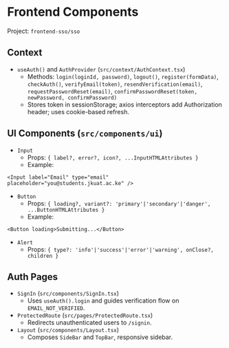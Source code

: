 # Frontend Components

Project: `frontend-sso/sso`

## Context
- `useAuth()` and `AuthProvider` (`src/context/AuthContext.tsx`)
  - Methods: `login(loginId, password)`, `logout()`, `register(formData)`, `checkAuth()`, `verifyEmail(token)`, `resendVerification(email)`, `requestPasswordReset(email)`, `confirmPasswordReset(token, newPassword, confirmPassword)`
  - Stores token in sessionStorage; axios interceptors add Authorization header; uses cookie-based refresh.

## UI Components (`src/components/ui`)
- `Input`
  - Props: `{ label?, error?, icon?, ...InputHTMLAttributes }`
  - Example:
```tsx
<Input label="Email" type="email" placeholder="you@students.jkuat.ac.ke" />
```
- `Button`
  - Props: `{ loading?, variant?: 'primary'|'secondary'|'danger', ...ButtonHTMLAttributes }`
  - Example:
```tsx
<Button loading>Submitting...</Button>
```
- `Alert`
  - Props: `{ type?: 'info'|'success'|'error'|'warning', onClose?, children }`

## Auth Pages
- `SignIn` (`src/components/SignIn.tsx`)
  - Uses `useAuth().login` and guides verification flow on `EMAIL_NOT_VERIFIED`.
- `ProtectedRoute` (`src/pages/ProtectedRoute.tsx`)
  - Redirects unauthenticated users to `/signin`.
- `Layout` (`src/components/Layout.tsx`)
  - Composes `SideBar` and `TopBar`, responsive sidebar.

